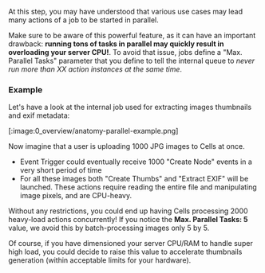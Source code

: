 At this step, you may have understood that various use cases may lead many actions of a job to be started in parallel. 

Make sure to be aware of this powerful feature, as it can have an important drawback: **running tons of tasks in parallel may quickly result in overloading your server CPU!**. To avoid that issue, jobs define a "Max. Parallel Tasks" parameter that you define to tell the internal queue to _never run more than XX action instances at the same time_.  

### Example

Let's have a look at the internal job used for extracting images thumbnails and exif metadata: 

[:image:0_overview/anatomy-parallel-example.png]

Now imagine that a user is uploading 1000 JPG images to Cells at once. 

 - Event Trigger could eventually receive 1000 "Create Node" events in a very short period of time
 - For all these images both "Create Thumbs" and "Extract EXIF" will be launched. These actions require reading the entire file and manipulating image pixels, and are CPU-heavy. 

Without any restrictions, you could end up having Cells processing 2000 heavy-load actions concurrently!
If you notice the **Max. Parallel Tasks: 5** value, we avoid this by batch-processing images only 5 by 5.

Of course, if you have dimensioned your server CPU/RAM to handle super high load, you could decide to raise this value to accelerate thumbnails generation (within acceptable limits for your hardware).

